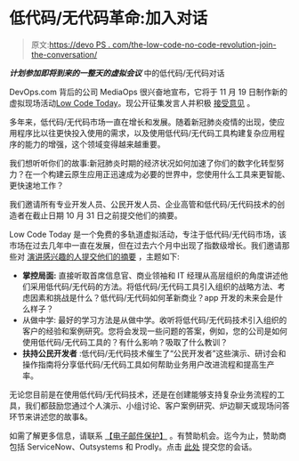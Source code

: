 # 低代码/无代码革命:加入对话

> 原文:[https://devo PS . com/the-low-code-no-code-revolution-join-the-conversation/](https://devops.com/the-low-code-no-code-revolution-join-the-conversation/)

***计划参加即将到来的一整天的虚拟会议*** 中的低代码/无代码对话

DevOps.com 背后的公司 MediaOps 很兴奋地宣布，它将于 11 月 19 日制作新的虚拟现场活动[Low Code Today](https://lowcodetoday.com/)。现公开征集发言人并积极 [接受意见](https://sessionize.com/low-code-today-call-for-papers/) 。

多年来，低代码/无代码市场一直在增长和发展。随着新冠肺炎疫情的出现，使应用程序比以往更快投入使用的需求，以及使用低代码/无代码工具构建复杂应用程序的能力的增强，这个领域变得越来越重要。

我们想听听你们的故事:新冠肺炎时期的经济状况如何加速了你们的数字化转型努力？在一个构建云原生应用正迅速成为必要的世界中，您使用什么工具来更智能、更快速地工作？

我们邀请所有专业开发人员、公民开发人员、企业高管和低代码/无代码技术的创造者在截止日期 10 月 31 日之前提交他们的摘要。

Low Code Today 是一个免费的多轨道虚拟活动，专注于低代码/无代码市场，该市场在过去几年中一直在发展，但在过去六个月中出现了指数级增长。我们邀请那些对 [演讲感兴趣的人提交他们的摘要](https://sessionize.com/low-code-today-call-for-papers/) ，主题如下:

*   **掌控局面:** 直接听取首席信息官、商业领袖和 IT 经理从高层组织的角度讲述他们采用低代码/无代码的方法。将低代码/无代码工具引入组织的战略方法、考虑因素和挑战是什么？低代码/无代码如何革新商业？app 开发的未来会是什么样子？
*   从做中学: 最好的学习方法是从做中学。收听将低代码/无代码技术引入组织的客户的经验和案例研究。您将会发现一些问题的答案，例如，您的公司是如何使用低代码/无代码工具的？有什么影响？吸取了什么教训？
*   **扶持公民开发者** :低代码/无代码技术催生了“公民开发者”这些演示、研讨会和操作指南将分享低代码/无代码工具如何帮助业务用户改进流程和提高生产率。

无论您目前是在使用低代码/无代码技术，还是在创建能够支持复杂业务流程的工具，我们都鼓励您通过个人演示、小组讨论、客户案例研究、炉边聊天或现场问答环节来讲述您的故事&。

如需了解更多信息，请联系 [【电子邮件保护】](/cdn-cgi/l/email-protection#11787f70706370517c747578707e61623f727e7c) 。有赞助机会。迄今为止，赞助商包括 ServiceNow、Outsystems 和 Prodly。点击 [此处](https://sessionize.com/low-code-today-call-for-papers/) 提交您的会话。